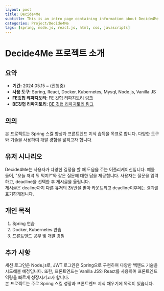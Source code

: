 ```yaml
---
layout: post
title: Decide4Me
subtitle: This is an intro page containing information about Decide4Me project
categories: Project/Decide4Me
tags: [spring, node.js, react.js, html, css, javascripts]
---
```


# Decide4Me 프로젝트 소개

## 요약
- **기간:** 2024.05.15 ~ (진행중)
- **사용 도구:** Spring, React, Docker, Kubernetes, Mysql, Node.js, Vanilla JS 
- **FE깃헙 리파지토리:** [FE 깃헙 리파지토리 링크](https://github.com/사용자명/리포지토리)
- **BE깃헙 리파지토리:** [BE 깃헙 리파지토리 링크](https://github.com/사용자명/리포지토리)

## 의의
본 프로젝트는 Spring 스킬 향상과 프론트엔드 지식 습득을 목표로 합니다. 다양한 도구와 기술을 사용하여 개발 경험을 넓히고자 합니다.

## 유저 시나리오
Decide4Me는 사용자가 다양한 결정을 할 때 도움을 주는 어플리케이션입니다. 예를 들어, "오늘 저녁 뭐 먹지?"와 같은 질문에 대한 답을 제공합니다. 사용자는 질문을 입력하고, deadline을 선택한 후 게시글을 올립니다.   
게시글은 dealine까지 다른 유저의 찬/반을 받아 카운트되고 deadline이후에는 결과를 표기하게됩니다.

## 개인 목적
1. Spring 연습
2. Docker, Kubernetes 연습
3. 프론트엔드 공부 및 개발 경험
   

## 추가 사항
세션 로그인은 Node.js로, JWT 로그인은 Spring으로 구현하여 다양한 백엔드 기술을 시도해볼 예정입니다. 또한, 프론트엔드는 Vanilla JS와 React를 사용하여 프론트엔드 역량을 빠르게 성장시키고자 합니다.   
본 프로젝트는 주로 Spring 스킬 성장과 프론트엔드 지식 채우기에 목적이 있습니다.
